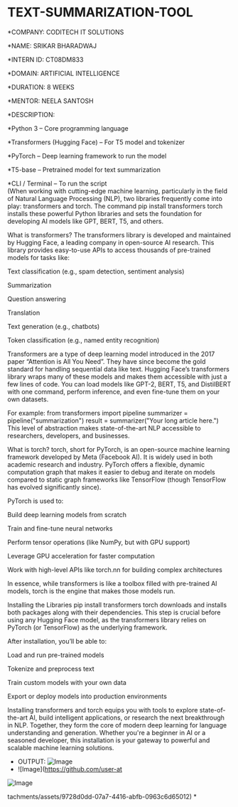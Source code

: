 # TEXT-SUMMARIZATION-TOOL

*COMPANY: CODITECH IT SOLUTIONS

*NAME: SRIKAR BHARADWAJ

*INTERN ID: CT08DM833

*DOMAIN: ARTIFICIAL INTELLIGENCE

*DURATION: 8 WEEKS

*MENTOR: NEELA SANTOSH

*DESCRIPTION:  

*Python 3 – Core programming language

*Transformers (Hugging Face) – For T5 model and tokenizer

*PyTorch – Deep learning framework to run the model

*T5-base – Pretrained model for text summarization

*CLI / Terminal – To run the script    
(When working with cutting-edge machine learning, particularly in the field of Natural Language Processing (NLP), two libraries frequently come into play: transformers and torch. The command pip install transformers torch installs these powerful Python libraries and sets the foundation for developing AI models like GPT, BERT, T5, and others.

What is transformers?
The transformers library is developed and maintained by Hugging Face, a leading company in open-source AI research. This library provides easy-to-use APIs to access thousands of pre-trained models for tasks like:

Text classification (e.g., spam detection, sentiment analysis)

Summarization

Question answering

Translation

Text generation (e.g., chatbots)

Token classification (e.g., named entity recognition)

Transformers are a type of deep learning model introduced in the 2017 paper “Attention is All You Need”. They have since become the gold standard for handling sequential data like text. Hugging Face’s transformers library wraps many of these models and makes them accessible with just a few lines of code. You can load models like GPT-2, BERT, T5, and DistilBERT with one command, perform inference, and even fine-tune them on your own datasets.

For example:
from transformers import pipeline
summarizer = pipeline("summarization")
result = summarizer("Your long article here.")
This level of abstraction makes state-of-the-art NLP accessible to researchers, developers, and businesses.

What is torch?
torch, short for PyTorch, is an open-source machine learning framework developed by Meta (Facebook AI). It is widely used in both academic research and industry. PyTorch offers a flexible, dynamic computation graph that makes it easier to debug and iterate on models compared to static graph frameworks like TensorFlow (though TensorFlow has evolved significantly since).

PyTorch is used to:

Build deep learning models from scratch

Train and fine-tune neural networks

Perform tensor operations (like NumPy, but with GPU support)

Leverage GPU acceleration for faster computation

Work with high-level APIs like torch.nn for building complex architectures

In essence, while transformers is like a toolbox filled with pre-trained AI models, torch is the engine that makes those models run.

Installing the Libraries
pip install transformers torch
downloads and installs both packages along with their dependencies. This step is crucial before using any Hugging Face model, as the transformers library relies on PyTorch (or TensorFlow) as the underlying framework.

After installation, you’ll be able to:

Load and run pre-trained models

Tokenize and preprocess text

Train custom models with your own data

Export or deploy models into production environments

Installing transformers and torch equips you with tools to explore state-of-the-art AI, build intelligent applications, or research the next breakthrough in NLP. Together, they form the core of modern deep learning for language understanding and generation. Whether you're a beginner in AI or a seasoned developer, this installation is your gateway to powerful and scalable machine learning solutions.

* OUTPUT:  ![Image](https://github.com/user-attachments/assets/9728d0dd-07a7-4416-abfb-0963c6d65012)
* ![Image](https://github.com/user-at

![Image](https://github.com/user-attachments/assets/da8a55cc-9f63-4bab-9fd7-e1f6fe802489)

tachments/assets/9728d0dd-07a7-4416-abfb-0963c6d65012)
*          
